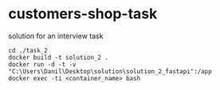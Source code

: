 # customers-shop-task
solution for an interview task

```
cd ./task_2
docker build -t solution_2 .
docker run -d -t -v "C:\Users\Danil\Desktop\solution\solution_2_fastapi":/app
docker exec -ti <container_name> bash
```